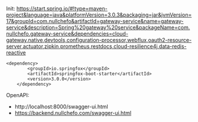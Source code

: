 Init:
https://start.spring.io/#!type=maven-project&language=java&platformVersion=3.0.3&packaging=jar&jvmVersion=17&groupId=com.nullchefo&artifactId=gateway-service&name=gateway-service&description=Spring%20gateway%20service&packageName=com.nullchefo.gateway-service&dependencies=cloud-gateway,native,devtools,configuration-processor,webflux,oauth2-resource-server,actuator,zipkin,prometheus,restdocs,cloud-resilience4j,data-redis-reactive

	<dependency>
			<groupId>io.springfox</groupId>
			<artifactId>springfox-boot-starter</artifactId>
			<version>3.0.0</version>
		</dependency>

OpenAPI:

- http://localhost:8000/swagger-ui.html
- https://backend.nullchefo.com/swagger-ui.html

